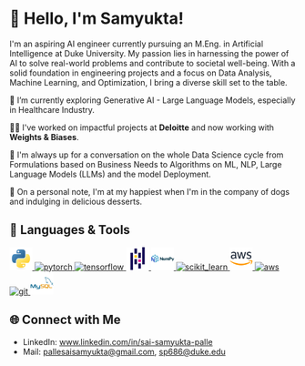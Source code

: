 # 👋 Hello, I'm Samyukta!

I'm an aspiring AI engineer currently pursuing an M.Eng. in Artificial Intelligence at Duke University. My passion lies in harnessing the power of AI to solve real-world problems and contribute to societal well-being. With a solid foundation in engineering projects and a focus on Data Analysis, Machine Learning, and Optimization, I bring a diverse skill set to the table.

  🌱 I’m currently exploring Generative AI - Large Language Models, especially in Healthcare Industry.
  
  👨‍💻 I've worked on impactful projects at **Deloitte** and now working with **Weights & Biases**.
  
  💬 I'm always up for a conversation on the whole Data Science cycle from Formulations based on Business Needs to Algorithms on ML, NLP, Large Language Models (LLMs) and the model Deployment.

  🐶 On a personal note, I'm at my happiest when I'm in the company of dogs and indulging in delicious desserts.

## 🔧  Languages & Tools
<p align="left"> 
  <a href="https://www.python.org" target="_blank" rel="noreferrer"> 
    <img src="https://raw.githubusercontent.com/devicons/devicon/master/icons/python/python-original.svg" alt="python" width="40" height="40"/> 
  </a> 
  <a href="https://pytorch.org/" target="_blank" rel="noreferrer"> 
    <img src="https://www.vectorlogo.zone/logos/pytorch/pytorch-icon.svg" alt="pytorch" width="40" height="40"/> 
  </a> 
  <a href="https://www.tensorflow.org" target="_blank" rel="noreferrer"> 
    <img src="https://www.vectorlogo.zone/logos/tensorflow/tensorflow-icon.svg" alt="tensorflow" width="40" height="40"/> 
  </a> 
  <a href="https://pandas.pydata.org/" target="_blank" rel="noreferrer"> 
    <img src="https://raw.githubusercontent.com/devicons/devicon/2ae2a900d2f041da66e950e4d48052658d850630/icons/pandas/pandas-original.svg" alt="pandas" width="40" height="40"/> 
  </a> 
  <a href="https://www.numpy.org" target="_blank" rel="noreferrer">
    <img src="https://github.com/devicons/devicon/blob/master/icons/numpy/numpy-original-wordmark.svg" alt="numpy" width="40" height="40"/> 
  </a> 
  <a href="https://scikit-learn.org/" target="_blank" rel="noreferrer"> 
    <img src="https://upload.wikimedia.org/wikipedia/commons/0/05/Scikit_learn_logo_small.svg" alt="scikit_learn" width="40" height="40"/> 
  </a> 
  <a href="https://aws.amazon.com" target="_blank" rel="noreferrer"> 
    <img src="https://raw.githubusercontent.com/devicons/devicon/master/icons/amazonwebservices/amazonwebservices-original-wordmark.svg" alt="aws" width="40" height="40"/> 
  </a> 
  <a href="https://spark.apache.org" target="_blank" rel="noreferrer"> 
    <img src="https://upload.wikimedia.org/wikipedia/commons/f/f3/Apache_Spark_logo.svg" alt="aws" width="40" height="40"/> 
  </a>
  <a href="https://git-scm.com/" target="_blank" rel="noreferrer"> 
    <img src="https://www.vectorlogo.zone/logos/git-scm/git-scm-icon.svg" alt="git" width="40" height="40"/> 
  </a> 
  <a href="https://www.mysql.com/" target="_blank" rel="noreferrer"> 
    <img src="https://raw.githubusercontent.com/devicons/devicon/master/icons/mysql/mysql-original-wordmark.svg" alt="mysql" width="40" height="40"/> 
  </a> 
</p>


## 🌐 Connect with Me

- LinkedIn: www.linkedin.com/in/sai-samyukta-palle
- Mail: pallesaisamyukta@gmail.com, sp686@duke.edu


<!---
pallesaisamyukta/pallesaisamyukta is a ✨ special ✨ repository because its `README.md` (this file) appears on your GitHub profile.
You can click the Preview link to take a look at your changes.
--->
